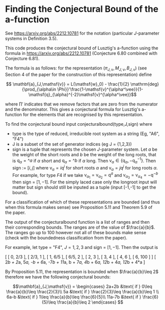 # Finding the Conjectural Bound of the a-function

See https://arxiv.org/abs/2212.10781 for the notation (particular $J$-parameter systems in Definition 3.5).

This code produces the conjectural bound of Lusztig's a-function using the formula in https://arxiv.org/abs/2212.10781 (Conjecture 6.80 combined with Conjecture 6.81). 

The formula is as follows: for the representation $(\pi_{J,\mathsf{v}},M_{J,\mathsf{v}},B_{J,\mathsf{v}})$ (see Section 4 of the paper for the construction of this representation) define

$$ \mathbf{a}_{J,\mathsf{v}} = L(\mathsf{w}_0) - \frac{1}{2} \mathrm{deg}{\prod_{\alpha\in \Phi}}'\frac{1-\mathsf{v}^{\alpha^\vee}}{1-\mathsf{q}_{\alpha}^{-2}\mathsf{v}^{\alpha^\vee}}$$

where ${\prod}'$ indicates that we remove factors that are zero from the numerator and the denominator. This gives a conjectural formula for Lusztig's a-function for the elements that are recognised by this representation. 

To find the conjectural bound input conjecturalbound(type,J,sign) where 
- type is the type of reduced, irreducible root system as a string (Eg, "A6", "F4")
- J is a subset of the set of generator indices (eg J = {1,2,3})
- sign is a tuple that represents the chosen $J$-parameter system. Let $a$ be the weight of the short roots and $b$ be the weight of the long roots, that is $\mathsf{q}_\alpha = \mathsf^a$ if $\alpha$ short and $\mathsf{q}_\alpha = \mathsf^b$ if $\alpha$ long. Then $\mathsf{v}_\alpha \in \{\mathsf{q}_\alpha,-\mathsf{q}_\alpha^{-1}\}$. Then sign := $[i,j]$ where $\mathsf{v}_\alpha = i\mathsf{q}^{i}$ for short roots $\alpha$ and $\mathsf{v}_\alpha = j\mathsf{q}^{j}$ for long roots $\alpha$. For example, for type $F4$ if we take $\mathsf{v}_{\alpha_1} = \mathsf{v}_{\alpha_2} = \mathsf{q}^{a}$ and $\mathsf{v}_{\alpha_3} = \mathsf{v}_{\alpha_4} = -\mathsf{q}^{-b}$ then sign = $[1,-1]$. For the simply laced case only the longroot input will matter but sign should still be inputed as a tuple (input [-1,-1] to get the bound).


For a classification of which of these representations are bounded (and thus when this formula makes sense) see Proposition 5.11 and Theorem 5.9 of the paper. 

The output of the conjecturalbound function is a list of ranges and then their corresponding bounds. The ranges are of the value of $\frac{a}{b}$. The ranges go up to 100 however not all of these bounds make sense (check with the boundedness classification from the paper). 

For example, let type = "F4", $J = {1,2,3}$ and sign = $[1,-1]$. Then the output is 

[
    [ 0, 2/3 ],
    [ 2/3, 1 ],
    [ 1, 6/5 ],
    [ 6/5, 2 ],
    [ 2, 3 ],
    [ 3, 4 ],
    [ 4, 6 ],
    [ 6, 100 ]
]
[
    2*b + 2*a,
    5*a,
    -b + 6*a,
    -7*b + 11*a,
    b + 7*a,
    4*b + 6*a,
    12*b + 4*a,
    12*b + 4*a
]

By Proposition 5.11, the representation is bounded when $\frac{a}{b}\leq 2$ therefore we have the following conjectural bounds:

$$\mathbf{a}_{J,\mathsf{v}} = \begin{cases} 2a+2b &\text{ if } 0\leq \frac{a}{b}\leq \frac{2}{3}\\
5a &\text{ if } \frac{2}{3}\leq \frac{a}{b}\leq 1 \\
6a-b &\text{ if } 1\leq \frac{a}{b}\leq \frac{6}{5}\\
11a-7b &\text{ if } \frac{6}{5}\leq \frac{a}{b}\leq 2 \end{cases} $$

